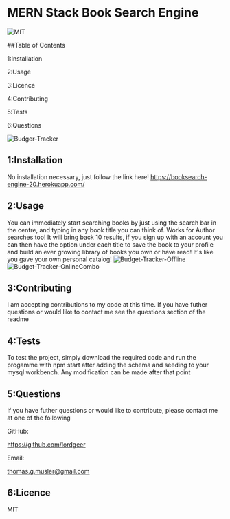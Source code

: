 # MERN Stack Book Search Engine
![MIT](https://img.shields.io/badge/licence-MIT-Green)

##Table of Contents

  1:Installation

  2:Usage

  3:Licence

  4:Contributing

  5:Tests

  6:Questions

![Budger-Tracker](./public/images/Screenshot1.png)
## 1:Installation
No installation necessary, just follow the link here! 
https://booksearch-engine-20.herokuapp.com/

## 2:Usage
You can immediately start searching books by just using the search bar in the centre, and typing in any book title you can think of. Works for Author searches too! It will bring back 10 results, if you sign up with an account you can then have the option under each title to save the book to your profile and build an ever growing library of books you own or have read! It's like you gave your own personal catalog!
![Budget-Tracker-Offline](./public/images/Screenshot2.png)
![Budget-Tracker-OnlineCombo](./public/images/Screenshot3.png)

## 3:Contributing
I am accepting contributions to my code at this time. If you have futher questions or 
would like to contact me see the questions section of the readme

## 4:Tests
To test the project, simply download the required code and run the progamme with npm start after adding the schema and seeding to your mysql workbench. Any modification can be made after that point

## 5:Questions
If you have futher questions or would like to contribute, please contact me at one of the following

GitHub:

https://github.com/lordgeer 

Email:

thomas.g.musler@gmail.com 



## 6:Licence
MIT